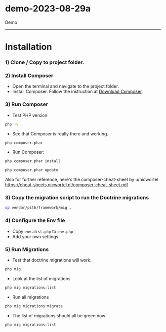 # demo-2023-08-29a
Demo

---

# Installation

### 1) Clone / Copy to project folder.


### 2) Install Composer
- Open the terminal and navigate to the project folder.
- Install Composer. Follow the instruction at [Download Composer](https://getcomposer.org/download/).

### 3) Run Composer

- Test PHP version
```bash
php -v
```

- See that Composer is really there and working.

```bash
php composer.phar
```

- Run Composer:

```bash
php composer.phar install

php composer.phar update
```

Also for further reference, here's the composer-cheat-sheet by u/nicwortel
https://cheat-sheets.nicwortel.nl/composer-cheat-sheet.pdf

### 3) Copy the migration script to run the Doctrine migrations

```bash
cp vendor/pith/framework/mig .
```

### 4) Configure the Env file

- Copy `env.dist.php` to `env.php`
- Add your own settings.

### 5) Run Migrations

- Test that doctrine migrations will work.

```bash
php mig
```
- Look at the list of migrations

```bash
php mig migrations:list
```

- Run all migrations

```bash
php mig migrations:migrate
```

- The list of migrations should all be green now

```bash
php mig migrations:list
```
